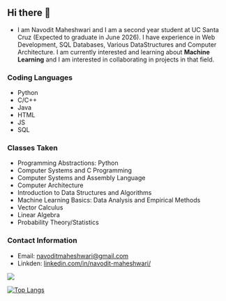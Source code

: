 ## Hi there 👋
- I am Navodit Maheshwari and I am a second year student at UC Santa Cruz (Expected to graduate in June 2026). I have experience in Web Development, SQL Databases, Various DataStructures and Computer Architecture. I am currently interested and learning about **Machine Learning** and I am interested in collaborating in projects in that field.

### Coding Languages
- Python
- C/C++
- Java
- HTML
- JS
- SQL

### Classes Taken
- Programming Abstractions: Python
- Computer Systems and C Programming
- Computer Systems and Assembly Language
- Computer Architecture 
- Introduction to Data Structures and Algorithms
- Machine Learning Basics: Data Analysis and Empirical Methods
- Vector Calculus
- Linear Algebra
- Probability Theory/Statistics  

### Contact Information
- Email: [navoditmaheshwari@gmail.com](navoditmaheshwari@gmail.com)
- Linkden: [linkedin.com/in/navodit-maheshwari/](https://www.linkedin.com/in/navodit-maheshwari/)


<img src= "https://github-readme-stats.vercel.app/api?username=Navodit1603&&show_icons=true&title_color=ffffff&icon_color=bb2acf&text_color=daf7dc&bg_color=151515">

[![Top Langs](https://github-readme-stats.vercel.app/api/top-langs/?username=Navodit1603)](https://github.com/Navodit1603/github-readme-stats)
